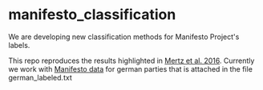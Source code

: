 # manifesto_classification
We are developing new classification methods for Manifesto Project's labels.

This repo reproduces the results highlighted in [Mertz et al. 2016](http://journals.sagepub.com/doi/pdf/10.1177/2053168016643346). Currently we work with [Manifesto data](https://manifesto-project.wzb.eu/information/documents/corpus) for german parties that is attached in the file german_labeled.txt 

